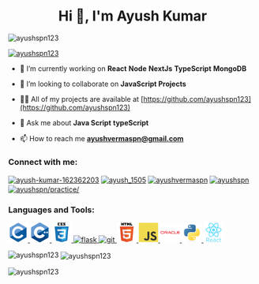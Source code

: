 <h1 align="center">Hi 👋, I'm Ayush Kumar</h1>
<p align="left"> <img src="https://komarev.com/ghpvc/?username=ayushspn123&label=Profile%20views&color=0e75b6&style=flat" alt="ayushspn123" /> </p>

<p align="left"> <a href="https://github.com/ryo-ma/github-profile-trophy"><img src="https://github-profile-trophy.vercel.app/?username=ayushspn123" alt="ayushspn123" /></a> </p>

- 🔭 I’m currently working on **React**  **Node**  **NextJs**  **TypeScript**  **MongoDB** 

- 👯 I’m looking to collaborate on **JavaScript Projects**

- 👨‍💻 All of my projects are available at [https://github.com/ayushspn123](https://github.com/ayushspn123)

- 💬 Ask me about **Java Script** **typeScript**

- 📫 How to reach me **ayushvermaspn@gmail.com**

<h3 align="left">Connect with me:</h3>
<p align="left">
<a href="https://linkedin.com/in/ayush-kumar-162362203" target="blank"><img align="center" src="https://raw.githubusercontent.com/rahuldkjain/github-profile-readme-generator/master/src/images/icons/Social/linked-in-alt.svg" alt="ayush-kumar-162362203" height="30" width="40" /></a>
<a href="https://www.codechef.com/users/ayush_1505" target="blank"><img align="center" src="https://cdn.jsdelivr.net/npm/simple-icons@3.1.0/icons/codechef.svg" alt="ayush_1505" height="30" width="40" /></a>
<a href="https://www.hackerrank.com/ayushvermaspn" target="blank"><img align="center" src="https://raw.githubusercontent.com/rahuldkjain/github-profile-readme-generator/master/src/images/icons/Social/hackerrank.svg" alt="ayushvermaspn" height="30" width="40" /></a>
<a href="https://www.leetcode.com/ayushspn" target="blank"><img align="center" src="https://raw.githubusercontent.com/rahuldkjain/github-profile-readme-generator/master/src/images/icons/Social/leet-code.svg" alt="ayushspn" height="30" width="40" /></a>
<a href="https://auth.geeksforgeeks.org/user/ayushspn/practice/" target="blank"><img align="center" src="https://raw.githubusercontent.com/rahuldkjain/github-profile-readme-generator/master/src/images/icons/Social/geeks-for-geeks.svg" alt="ayushspn/practice/" height="30" width="40" /></a>
</p>

<h3 align="left">Languages and Tools:</h3>
<p align="left"> <a href="https://www.cprogramming.com/" target="_blank" rel="noreferrer"> <img src="https://raw.githubusercontent.com/devicons/devicon/master/icons/c/c-original.svg" alt="c" width="40" height="40"/> </a> <a href="https://www.w3schools.com/cpp/" target="_blank" rel="noreferrer"> <img src="https://raw.githubusercontent.com/devicons/devicon/master/icons/cplusplus/cplusplus-original.svg" alt="cplusplus" width="40" height="40"/> </a> <a href="https://www.w3schools.com/css/" target="_blank" rel="noreferrer"> <img src="https://raw.githubusercontent.com/devicons/devicon/master/icons/css3/css3-original-wordmark.svg" alt="css3" width="40" height="40"/> </a> <a href="https://flask.palletsprojects.com/" target="_blank" rel="noreferrer"> <img src="https://www.vectorlogo.zone/logos/pocoo_flask/pocoo_flask-icon.svg" alt="flask" width="40" height="40"/> </a> <a href="https://git-scm.com/" target="_blank" rel="noreferrer"> <img src="https://www.vectorlogo.zone/logos/git-scm/git-scm-icon.svg" alt="git" width="40" height="40"/> </a> <a href="https://www.w3.org/html/" target="_blank" rel="noreferrer"> <img src="https://raw.githubusercontent.com/devicons/devicon/master/icons/html5/html5-original-wordmark.svg" alt="html5" width="40" height="40"/> </a> <a href="https://developer.mozilla.org/en-US/docs/Web/JavaScript" target="_blank" rel="noreferrer"> <img src="https://raw.githubusercontent.com/devicons/devicon/master/icons/javascript/javascript-original.svg" alt="javascript" width="40" height="40"/> </a> <a href="https://www.oracle.com/" target="_blank" rel="noreferrer"> <img src="https://raw.githubusercontent.com/devicons/devicon/master/icons/oracle/oracle-original.svg" alt="oracle" width="40" height="40"/> </a> <a href="https://www.python.org" target="_blank" rel="noreferrer"> <img src="https://raw.githubusercontent.com/devicons/devicon/master/icons/python/python-original.svg" alt="python" width="40" height="40"/> </a> <a href="https://reactjs.org/" target="_blank" rel="noreferrer"> <img src="https://raw.githubusercontent.com/devicons/devicon/master/icons/react/react-original-wordmark.svg" alt="react" width="40" height="40"/> </a> </p>

<p><img  align="left" src="https://github-readme-stats.vercel.app/api/top-langs?username=ayushspn123&show_icons=true&locale=en&layout=compact" alt="ayushspn123" /></p>

<p>&nbsp;<img align="center" src="https://github-readme-stats.vercel.app/api?username=ayushspn123&show_icons=true&locale=en" alt="ayushspn123" /></p>

<p><img align="center" src="https://github-readme-streak-stats.herokuapp.com/?user=ayushspn123&" alt="ayushspn123" /></p>
